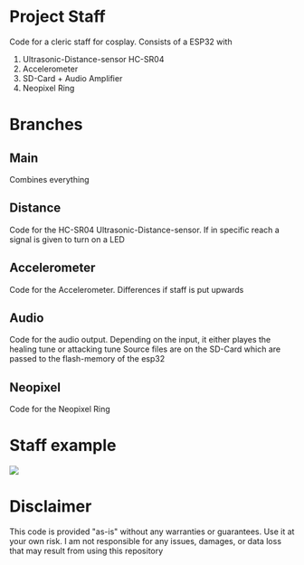 # Project Staff
Code for a cleric staff for cosplay. Consists of a ESP32 with

1) Ultrasonic-Distance-sensor HC-SR04
2) Accelerometer
4) SD-Card + Audio Amplifier
5) Neopixel Ring

# Branches

## Main
Combines everything

## Distance
Code for the HC-SR04 Ultrasonic-Distance-sensor. If in specific reach a signal is given to turn on a LED

## Accelerometer
Code for the Accelerometer. Differences if staff is put upwards

## Audio
Code for the audio output. Depending on the input, it either playes the healing tune or attacking tune
Source files are on the SD-Card which are passed to the flash-memory of the esp32

## Neopixel
Code for the Neopixel Ring

# Staff example
![](https://imgur.com/tPuvxxh.jpg)

# Disclaimer
This code is provided "as-is" without any warranties or guarantees. Use it at your own risk. I am not responsible for any issues, damages, or data loss that may result from using this repository


